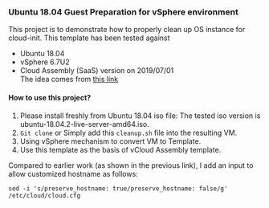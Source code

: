### Ubuntu 18.04 Guest Preparation for vSphere environment
This project is to demonstrate how to properly clean up OS instance for cloud-init. This template has been tested against
* Ubuntu 18.04
* vSphere 6.7U2
* Cloud Assembly (SaaS) version on 2019/07/01  
The idea comes from [this link](https://jimangel.io/post/create-a-vm-template-ubuntu-18.04/)

#### How to use this project?
1. Please install freshly from Ubuntu 18.04 iso file: The tested iso version is ubuntu-18.04.2-live-server-amd64.iso.
2. `Git clone` or Simply add this `cleanup.sh` file into the resulting VM. 
3. Using vSphere mechanism to convert VM to Template.
4. Use this template as the basis of vCloud Assembly template.  

Compared to earlier work (as shown in the previous link), I add an input to allow customized hostname as follows:
```
sed -i 's/preserve_hostname: true/preserve_hostname: false/g' /etc/cloud/cloud.cfg
```
